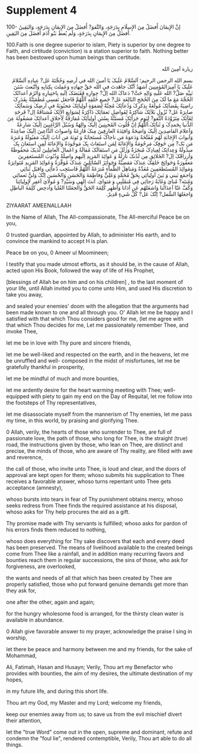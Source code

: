 Supplement 4
============

100- إنَّ الإِيمَانَ أَفضَلُ مِنَ الإِسلَامِ بِدَرَجَةٍ، وَالتَّقوَ?
أَفضَلُ مِنَ الإِيمَانِ بِدَرَجَةٍ، وَاليَقِينُ أَفضَلُ مِنَ الإِيمَانِ
بِدَرَجَةٍ، وَلَم يُعطَ بَنُو آدَمَ أَفضَلَ مِنَ اليَقِينِ.

100.Faith is one degree superior to islam, Piety is superior by one
degree to Faith, and cirtitude (conviction) is a station superior to
faith. Nothing better has been bestowed upon human beings than
certitude.

<p dir="rtl">
زيارة اَمِينَ الله
</p>

<p dir="rtl">
بسم الله الرحمن الرحيم؛ اَلسَّلامُ عَلَيکَ يَا اَمينَ الله في أرضِهِ
وَحُجَّتَهُ عَل? عِبادِهِ اَلسَّلامُ عَلَيکَ يَا اَمِيرَالمُؤمِنِينَ
اَشهَدُ اَنَّکَ جاهَدتَ فيِ الله حَقَّ جِهادِهِ وَعَمِلتَ بِکِتابِهِ
وَاتَّبَعتَ سُنَنَ نَبِيَّهِ صَلَّ? الله عَلَيهِ وَالِهِ حَتَّ? دَعاکَ
الله اِلَ? جِوارِهِ فَقَبَضَکَ اِلَيهِ بِاختِيارِهِ وَالزَمَ اَعدائَکَ
الحُجَّةَ مَعَ ما لَکَ مِنَ الحُجَجِ البَالِغَةِ عَل? جَميعِ خَلقِهِ
اَللَّهُمَّ فَاجعَل نَفسِي مُطمَئِنَّةً بِقَدَرِکَ راضِيَةً بِقَضآئِکَ
مُولَعَةً بِذِکرِکَ وَدُعآئِکَ مُحِبَّةً لِصَفوَةِ اَولِيائِکَ
مَحبُوبَةً فيِ اَرضِکَ وَسَمآئِکَ صابِرَةً عَل? نُزُولِ بَلآئِکَ
شاکِرََةً لِفَواضِلِ نَعمَائِکَ ذَاکِرَةً لِسَوَابِغِ الآئِکَ مُشتاقَةً
اِل? فَرحَةِ لِقَآئِکَ مِتَزَوَّدَةً التَّقو? لِيَومِ جَزآئِکَ
مُستَنَّةً بِسُنَنِ اَولِيآئِکَ مُفارَقَةً لَِأخلاقِ اَعدائِکَ
مَشغُولَةَ عِنَ الدُّنيا بِحَمدِکَ وَ ثَنآئِکَ.اَللَّهُمَّ اِنّ قُلُوبَ
المُخبِتِينَ اِلَيکَ والِهَةٌ وَسُبُلَ الرَّاغِبِينَ اِلَيکَ شارِعَةٌ
وَاَعلامَ القاصِدِينَ اِلَيکَ وَاضِحَةٌ وَافئِدَةَ العارِفِينَ مِنکَ
فَازِعَةٌ وَاصواتَ الدَّاعِينَ اِلَيکَ صاعِدَةٌ وَاَبوابَ الإِجَابَةِ
لَهُم مُفَتَّحَةٌ وَدَعوَةَ مَن ناجاکَ مُستَجابَةٌ وَ تَوبَةَ مَن اَنابَ
اِلَيکَ مَقبُولَةٌ وَعَبرَةَ مَن بَک? مِن خَوفِکَ مَرحُومَةٌ
وَالإِغاثَةَ لِمَن استَغاثَ بِکَ مَوجُودَةٌ وَالإِعانََةَ لَمِنِ
استَعانَ بِکَ مبذُولَةٌ وَعِداتِکَ لِعِبادِکَ مُنجَزَةٌ وَزَلَلَ مَنِ
استَقالَکَ مُقالَةٌ وَ اعَمالَ العامِلِينَ لَدَيکَ مَحفُوظَةٌ
وَاَرزاقََکَ اِلَ? الخَلائِقِ مِن لَدُنکَ نازِلَةٌ وَ عَوائِدَ
المَزِيِدِ اِلَيهِم واصِلَةٌ وَذُنُوبَ المُستَغفِرِينَ مَغفُورَةٌ
وَحَوائِجَ خَلقِکَ عِندَکَ مَقضِيَّةٌ وَجَوائِزَ السّائِلِينَ عِندَکَ
مُوَفَّرَةٌ وَعَوائِدَ المَزِيدِ مُتَواتِرَةٌ وَمَوائِدَ المُستَطعَمِينَ
مُعَدَّةٌ وَمَناهِلَ الظَّمآءِ مُترَعَةٌ اَللَّهُمَّ فَاستَجِب دُعآئِي
وَاقبَل ثَنائِي وَاجمَع بَيني وَ بَينَ اَولِيائِي بِحَقَّ مُحَمَّدٍ
وَعَلِيٍّ وَفاطِمَةَ وَالحَسَنِ وَالحُسَينِ اِنَّکَ وَليُّ نَعمائِي
وَمُنتَه? مُنايَ وَغَايَةُ رَجائِي فِي مُنقَلَبِي وَ مَثوايَ. اَنتَ
اِلهِي وَسَيَّدِ? وَ مُولايَ اَغفِر لَإِولِيائِنا وَکُفَّ عَنّا
اَعدَائَنا وَاشغَلهُم عَن اَذانا وَاَظهِر کَلِمَةَ الحَقَّ وَالجعَلنَا
العُليا وَاَدحِض کَلِمَةَ الباطِلِ وَاجعَلهَا السُّفل? اِنَّکَ عَل?
کُلَّ شَيءٍ قَدِيرٌ.
</p>

ZIYAARAT AMEENALLAAH

In the Name of Allah, The All-compassionate, The All-merciful Peace be
on you,

0 trusted guardian, appointed by Allah, to administer His earth, and to
convince the mankind to accept H is plan.

Peace be on you, 0 Ameer ul Moomineen;

I testify that you made utmost efforts, as it should be, in the cause
of Allah, acted upon His Book, followed the way of life of His
Prophet,

[blessings of Allah be on him and on his children] , to the last moment
of your life, until Allah invited you to come unto Him, and used His
discretion to take you away,

and sealed your enemies' doom with the allegation that the arguments
had been made known to one and all through you. O' Allah let me be happy
and I satisfied with that which Thou considers good for me, (let me
agree with that which Thou decides for me, Let me passionately remember
Thee, and invoke Thee,

let me be in love with Thy pure and sincere friends,

let me be well-liked and respected on the earth, and in the heavens,
let me be unruffled and well- composed in the midst of misfortunes, let
me be gratefully thankful in prosperity,

let me be mindful of much and more bounties,

let me ardently desire for the heart warming meeting with Thee;
well-equipped with piety to gain my end on the Day of Requital, let me
follow into the footsteps of Thy representatives,

let me disassociate myself from the mannerism of Thy enemies, let me
pass my time, in this world, by praising and glorifying Thee.

0 Allah, verily, the hearts of those who surrender to Thee, are full of
passionate love, the path of those, who long for Thee, is the straight
(true) road, the instructions given by those, who lean on Thee, are
distinct and precise, the minds of those, who are aware of Thy reality,
are filled with awe and reverence,

the call of those, who invite unto Thee, is loud and clear, and the
doors of approval are kept open for them; whoso submits his supplication
to Thee receives a favorable answer, whoso turns repentant unto Thee
gets acceptance (amnesty),

whoso bursts into tears in fear of Thy punishment obtains mercy, whoso
seeks redress from Thee finds the required assistance at his disposal,
whoso asks for Thy help procures the aid as a gift.

Thy promise made with Thy servants is fulfilled; whoso asks for pardon
of his errors finds them reduced to nothing,

whoso does everything for Thy sake discovers that each and every deed
has been preserved. The means of livelihood available to the created
beings come from Thee like a rainfall, and in addition many recurring
favors and bounties reach them in regular successions, the sins of
those, who ask for forgiveness, are overlooked,

the wants and needs of all that which has been created by Thee are
properly satisfied, those who put forward genuine demands get more than
they ask for,

one after the other, again and again;

for the hungry wholesome food is arranged, for the thirsty clean water
is available in abundance.

0 Allah give favorable answer to my prayer, acknowledge the praise I
sing in worship,

let there be peace and harmony between me and my friends, for the sake
of Mohammad,

Ali, Fatimah, Hasan and Husayn; Verily, Thou art my Benefactor who
provides with bounties, the aim of my desires, the ultimate destination
of my hopes,

in my future life, and during this short life.

Thou art my God, my Master and my Lord; welcome my friends,

keep our enemies away from us; to save us from the evil mischief divert
their attention,

let the "true Word" come out in the open, supreme and dominant, refute
and condemn the "foul lie", rendered contemptible, Verily, Thou art able
to do all things.



